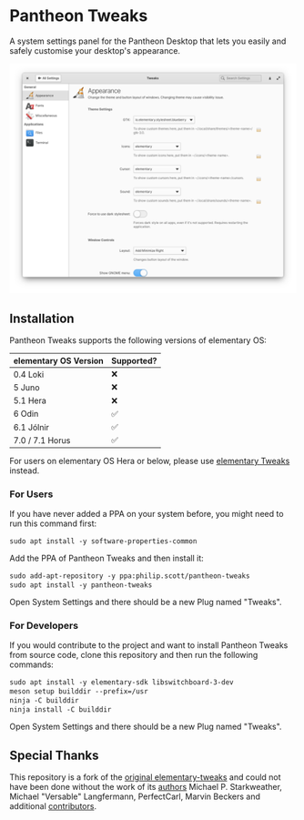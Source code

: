 # Pantheon Tweaks
A system settings panel for the Pantheon Desktop that lets you easily and safely customise your desktop's appearance.

![sample](data/screenshot.png)

## Installation
Pantheon Tweaks supports the following versions of elementary OS:

  elementary OS Version | Supported?      |
  --------------------- | --------------- |
  0.4 Loki              | ❌
  5 Juno                | ❌
  5.1 Hera              | ❌
  6 Odin                | ✅
  6.1 Jólnir            | ✅
  7.0 / 7.1 Horus       | ✅

For users on elementary OS Hera or below, please use [elementary Tweaks](https://github.com/elementary-tweaks/elementary-tweaks) instead.

### For Users
If you have never added a PPA on your system before, you might need to run this command first:

```
sudo apt install -y software-properties-common
```

Add the PPA of Pantheon Tweaks and then install it:

```
sudo add-apt-repository -y ppa:philip.scott/pantheon-tweaks
sudo apt install -y pantheon-tweaks
```

Open System Settings and there should be a new Plug named "Tweaks".

### For Developers
If you would contribute to the project and want to install Pantheon Tweaks from source code, clone this repository and then run the following commands:

```
sudo apt install -y elementary-sdk libswitchboard-3-dev
meson setup builddir --prefix=/usr
ninja -C builddir
ninja install -C builddir
```

Open System Settings and there should be a new Plug named "Tweaks".

## Special Thanks
This repository is a fork of the [original elementary-tweaks](https://launchpad.net/elementary-tweaks) and could not have been done without the work of its [authors](AUTHORS) Michael P. Starkweather, Michael "Versable" Langfermann, PerfectCarl, Marvin Beckers and additional [contributors](CONTRIBUTORS).
